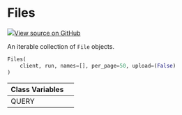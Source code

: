 # Files



[![](https://www.tensorflow.org/images/GitHub-Mark-32px.png)View source on GitHub](https://www.github.com/wandb/client/tree/v0.10.31.dev1/wandb/apis/public.py#L1596-L1659)



An iterable collection of `File` objects.

```python
Files(
    client, run, names=[], per_page=50, upload=(False)
)
```







| Class Variables |  |
| :--- | :--- |
|  QUERY<a id="QUERY"></a> |   |

